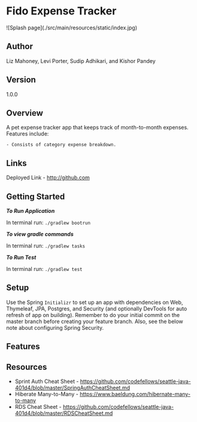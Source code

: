 # Fido Expense Tracker

<splash page image here>
![Splash page](./src/main/resources/static/index.jpg)


## Author
Liz Mahoney, Levi Porter, Sudip Adhikari, and Kishor Pandey

## Version 
1.0.0

## Overview
A pet expense tracker app that keeps track of month-to-month expenses. Features include:

	- Consists of category expense breakdown. 

## Links 
Deployed Link - <http://github.com>

## Getting Started

***To Run Application***

In terminal run: `./gradlew bootrun`

***To view gradle commands***

In terminal run: `./gradlew tasks`

***To Run Test***

In terminal run: `./gradlew test`

## Setup

Use the Spring `Initializr` to set 
up an app with dependencies on Web, Thymeleaf, JPA, Postgres, and Security (and optionally DevTools for auto refresh of app on building). Remember to do your initial commit on the master branch before creating your feature branch. Also, see the below note about configuring Spring Security.

## Features


## Resources 
- Sprint Auth Cheat Sheet - https://github.com/codefellows/seattle-java-401d4/blob/master/SpringAuthCheatSheet.md
- Hiberate Many-to-Many - https://www.baeldung.com/hibernate-many-to-many
- RDS Cheat Sheet - https://github.com/codefellows/seattle-java-401d4/blob/master/RDSCheatSheet.md
